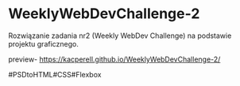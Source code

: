 # WeeklyWebDevChallenge-2
Rozwiązanie zadania nr2 (Weekly WebDev Challenge) na podstawie projektu graficznego.

preview- https://kacperell.github.io/WeeklyWebDevChallenge-2/

#PSDtoHTML#CSS#Flexbox
